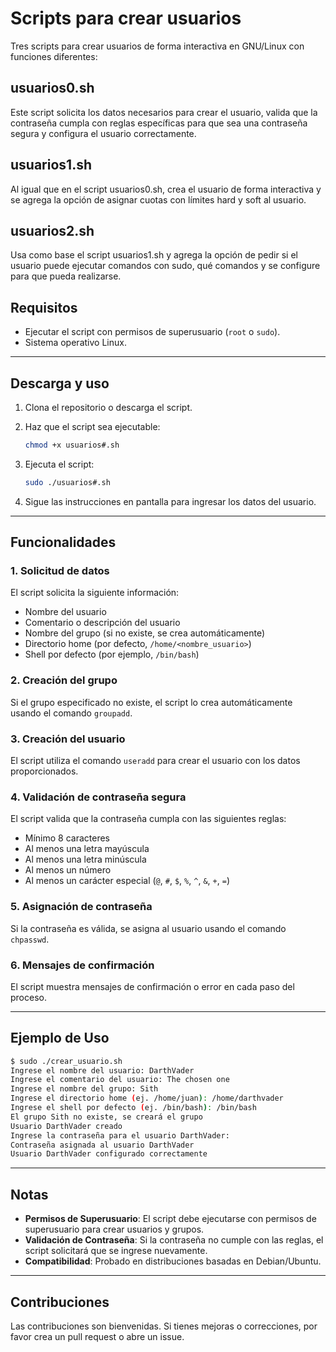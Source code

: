 # Scripts para crear usuarios

Tres scripts para crear usuarios de forma interactiva en GNU/Linux con funciones diferentes: 

## usuarios0.sh
Este script solicita los datos necesarios para crear el usuario, valida que la contraseña cumpla con reglas específicas para que sea una contraseña segura y configura el usuario correctamente.

## usuarios1.sh
Al igual que en el script usuarios0.sh, crea el usuario de forma interactiva y se agrega la opción de asignar cuotas con límites hard y soft al usuario.

## usuarios2.sh
Usa como base el script usuarios1.sh y agrega la opción de pedir si el usuario puede ejecutar comandos con sudo, qué comandos y se configure para que pueda realizarse.

## Requisitos

- Ejecutar el script con permisos de superusuario (`root` o `sudo`).
- Sistema operativo Linux.

---

## Descarga y uso

1. Clona el repositorio o descarga el script.
2. Haz que el script sea ejecutable:

   ```bash
   chmod +x usuarios#.sh
   ```

3. Ejecuta el script:

   ```bash
   sudo ./usuarios#.sh
   ```

4. Sigue las instrucciones en pantalla para ingresar los datos del usuario.

---

## Funcionalidades

### 1. **Solicitud de datos**
El script solicita la siguiente información:
- Nombre del usuario
- Comentario o descripción del usuario
- Nombre del grupo (si no existe, se crea automáticamente)
- Directorio home (por defecto, `/home/<nombre_usuario>`)
- Shell por defecto (por ejemplo, `/bin/bash`)

### 2. **Creación del grupo**
Si el grupo especificado no existe, el script lo crea automáticamente usando el comando `groupadd`.

### 3. **Creación del usuario**
El script utiliza el comando `useradd` para crear el usuario con los datos proporcionados.

### 4. **Validación de contraseña segura**
El script valida que la contraseña cumpla con las siguientes reglas:
- Mínimo 8 caracteres
- Al menos una letra mayúscula
- Al menos una letra minúscula
- Al menos un número
- Al menos un carácter especial (`@`, `#`, `$`, `%`, `^`, `&`, `+`, `=`)

### 5. **Asignación de contraseña**
Si la contraseña es válida, se asigna al usuario usando el comando `chpasswd`.

### 6. **Mensajes de confirmación**
El script muestra mensajes de confirmación o error en cada paso del proceso.

---

## Ejemplo de Uso

```bash
$ sudo ./crear_usuario.sh
Ingrese el nombre del usuario: DarthVader
Ingrese el comentario del usuario: The chosen one
Ingrese el nombre del grupo: Sith
Ingrese el directorio home (ej. /home/juan): /home/darthvader
Ingrese el shell por defecto (ej. /bin/bash): /bin/bash
El grupo Sith no existe, se creará el grupo
Usuario DarthVader creado
Ingrese la contraseña para el usuario DarthVader: 
Contraseña asignada al usuario DarthVader
Usuario DarthVader configurado correctamente
```

---

## Notas

- **Permisos de Superusuario**: El script debe ejecutarse con permisos de superusuario para crear usuarios y grupos.
- **Validación de Contraseña**: Si la contraseña no cumple con las reglas, el script solicitará que se ingrese nuevamente.
- **Compatibilidad**: Probado en distribuciones basadas en Debian/Ubuntu.

---

## Contribuciones

Las contribuciones son bienvenidas. Si tienes mejoras o correcciones, por favor crea un pull request o abre un issue.
